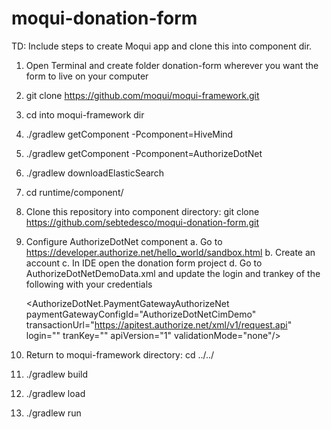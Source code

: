 # moqui-donation-form

TD: Include steps to create Moqui app and clone this into component dir.

1. Open Terminal and create folder donation-form wherever you want the form to live on your computer
2. git clone https://github.com/moqui/moqui-framework.git
3. cd into moqui-framework dir
4. ./gradlew getComponent -Pcomponent=HiveMind
5. ./gradlew getComponent -Pcomponent=AuthorizeDotNet
6. ./gradlew downloadElasticSearch
7. cd runtime/component/
8. Clone this repository into component directory: git clone https://github.com/sebtedesco/moqui-donation-form.git

9. Configure AuthorizeDotNet component
  a. Go to https://developer.authorize.net/hello_world/sandbox.html
  b. Create an account
  c. In IDE open the donation form project
  d. Go to AuthorizeDotNetDemoData.xml and update the login and trankey of the following with your credentials

     <AuthorizeDotNet.PaymentGatewayAuthorizeNet paymentGatewayConfigId="AuthorizeDotNetCimDemo"
              transactionUrl="https://apitest.authorize.net/xml/v1/request.api"
              login="" tranKey="" apiVersion="1" validationMode="none"/>
            
10. Return to moqui-framework directory: cd ../../
11. ./gradlew build
12. ./gradlew load
13. ./gradlew run
